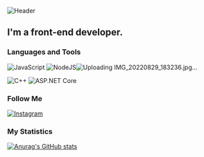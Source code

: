 ![Header](https://user-images.githubusercontent.com/60257066/189626542-8a3a4c86-a3f0-4beb-b784-0927bfe0cc7e.jpg)

## I'm a front-end developer.

### Languages and Tools

![JavaScript](https://img.shields.io/badge/-JavaScript-151724?style=for-the-badge&logo=JavaScript&logoColor=E9D54D)
![NodeJS](https://img.shields.io/badge/-NodeJS-151724?style=for-the-badge&logo=NODEJS&logoColor=E9D54D)![Uploading IMG_20220829_183236.jpg…]()

![C++](https://img.shields.io/badge/-C++-151724?style=for-the-badge&logo=C%2b%2b&logoColor=6296CC)
![ASP.NET Core](https://img.shields.io/badge/-ASP.NETCore-151724?style=for-the-badge&logo=NODEJS&logoColor=E9D54D)

### Follow Me

[![Instagram](https://img.shields.io/badge/-Instagram-151724?style=for-the-badge&logo=instagram&logoColor=B4068E)](https://instagram.com/iamrodionn)


### My Statistics

[![Anurag's GitHub stats](https://github-readme-stats.vercel.app/api?username=FatB0YY&show_icons=true&theme=radical)](https://github.com/anuraghazra/github-readme-stats)


